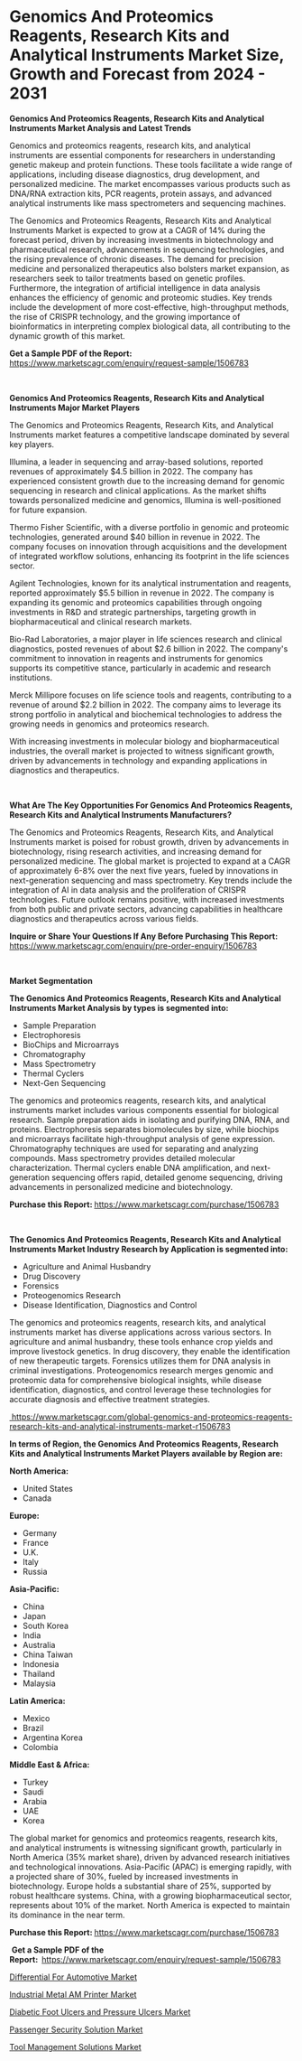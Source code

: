<p><h1>Genomics And Proteomics Reagents, Research Kits and Analytical Instruments Market Size, Growth and Forecast from 2024 - 2031</h1></p><p><strong>Genomics And Proteomics Reagents, Research Kits and Analytical Instruments Market Analysis and Latest Trends</strong></p>
<p><p>Genomics and proteomics reagents, research kits, and analytical instruments are essential components for researchers in understanding genetic makeup and protein functions. These tools facilitate a wide range of applications, including disease diagnostics, drug development, and personalized medicine. The market encompasses various products such as DNA/RNA extraction kits, PCR reagents, protein assays, and advanced analytical instruments like mass spectrometers and sequencing machines.</p><p>The Genomics and Proteomics Reagents, Research Kits and Analytical Instruments Market is expected to grow at a CAGR of 14% during the forecast period, driven by increasing investments in biotechnology and pharmaceutical research, advancements in sequencing technologies, and the rising prevalence of chronic diseases. The demand for precision medicine and personalized therapeutics also bolsters market expansion, as researchers seek to tailor treatments based on genetic profiles. Furthermore, the integration of artificial intelligence in data analysis enhances the efficiency of genomic and proteomic studies. Key trends include the development of more cost-effective, high-throughput methods, the rise of CRISPR technology, and the growing importance of bioinformatics in interpreting complex biological data, all contributing to the dynamic growth of this market.</p></p>
<p><strong>Get a Sample PDF of the Report:&nbsp;</strong> <a href="https://www.marketscagr.com/enquiry/request-sample/1506783?utm_campaign=1166&utm_medium=2&utm_source=Github&utm_content=ia&utm_term=07122024&utm_id=genomics-and-proteomics-reagents-research-kits-and-analytical-instruments">https://www.marketscagr.com/enquiry/request-sample/1506783</a></p>
<p>&nbsp;</p>
<p><strong>Genomics And Proteomics Reagents, Research Kits and Analytical Instruments Major Market Players</strong></p>
<p><p>The Genomics and Proteomics Reagents, Research Kits, and Analytical Instruments market features a competitive landscape dominated by several key players.</p><p>Illumina, a leader in sequencing and array-based solutions, reported revenues of approximately $4.5 billion in 2022. The company has experienced consistent growth due to the increasing demand for genomic sequencing in research and clinical applications. As the market shifts towards personalized medicine and genomics, Illumina is well-positioned for future expansion.</p><p>Thermo Fisher Scientific, with a diverse portfolio in genomic and proteomic technologies, generated around $40 billion in revenue in 2022. The company focuses on innovation through acquisitions and the development of integrated workflow solutions, enhancing its footprint in the life sciences sector.</p><p>Agilent Technologies, known for its analytical instrumentation and reagents, reported approximately $5.5 billion in revenue in 2022. The company is expanding its genomic and proteomics capabilities through ongoing investments in R&D and strategic partnerships, targeting growth in biopharmaceutical and clinical research markets.</p><p>Bio-Rad Laboratories, a major player in life sciences research and clinical diagnostics, posted revenues of about $2.6 billion in 2022. The company's commitment to innovation in reagents and instruments for genomics supports its competitive stance, particularly in academic and research institutions.</p><p>Merck Millipore focuses on life science tools and reagents, contributing to a revenue of around $2.2 billion in 2022. The company aims to leverage its strong portfolio in analytical and biochemical technologies to address the growing needs in genomics and proteomics research.</p><p>With increasing investments in molecular biology and biopharmaceutical industries, the overall market is projected to witness significant growth, driven by advancements in technology and expanding applications in diagnostics and therapeutics.</p></p>
<p>&nbsp;</p>
<p><strong>What Are The Key Opportunities For Genomics And Proteomics Reagents, Research Kits and Analytical Instruments Manufacturers?</strong></p>
<p><p>The Genomics and Proteomics Reagents, Research Kits, and Analytical Instruments market is poised for robust growth, driven by advancements in biotechnology, rising research activities, and increasing demand for personalized medicine. The global market is projected to expand at a CAGR of approximately 6-8% over the next five years, fueled by innovations in next-generation sequencing and mass spectrometry. Key trends include the integration of AI in data analysis and the proliferation of CRISPR technologies. Future outlook remains positive, with increased investments from both public and private sectors, advancing capabilities in healthcare diagnostics and therapeutics across various fields.</p></p>
<p><strong>Inquire or Share Your Questions If Any Before Purchasing This Report:</strong> <a href="https://www.marketscagr.com/enquiry/pre-order-enquiry/1506783?utm_campaign=1166&utm_medium=2&utm_source=Github&utm_content=ia&utm_term=07122024&utm_id=genomics-and-proteomics-reagents-research-kits-and-analytical-instruments">https://www.marketscagr.com/enquiry/pre-order-enquiry/1506783</a></p>
<p>&nbsp;</p>
<p><strong>Market Segmentation</strong></p>
<p><strong>The Genomics And Proteomics Reagents, Research Kits and Analytical Instruments Market Analysis by types is segmented into:</strong></p>
<p><ul><li>Sample Preparation</li><li>Electrophoresis</li><li>BioChips and Microarrays</li><li>Chromatography</li><li>Mass Spectrometry</li><li>Thermal Cyclers</li><li>Next-Gen Sequencing</li></ul></p>
<p><p>The genomics and proteomics reagents, research kits, and analytical instruments market includes various components essential for biological research. Sample preparation aids in isolating and purifying DNA, RNA, and proteins. Electrophoresis separates biomolecules by size, while biochips and microarrays facilitate high-throughput analysis of gene expression. Chromatography techniques are used for separating and analyzing compounds. Mass spectrometry provides detailed molecular characterization. Thermal cyclers enable DNA amplification, and next-generation sequencing offers rapid, detailed genome sequencing, driving advancements in personalized medicine and biotechnology.</p></p>
<p><strong>Purchase this Report:&nbsp;</strong><a href="https://www.marketscagr.com/purchase/1506783?utm_campaign=1166&utm_medium=2&utm_source=Github&utm_content=ia&utm_term=07122024&utm_id=genomics-and-proteomics-reagents-research-kits-and-analytical-instruments">https://www.marketscagr.com/purchase/1506783</a></p>
<p>&nbsp;</p>
<p><strong>The Genomics And Proteomics Reagents, Research Kits and Analytical Instruments Market Industry Research by Application is segmented into:</strong></p>
<p><ul><li>Agriculture and Animal Husbandry</li><li>Drug Discovery</li><li>Forensics</li><li>Proteogenomics Research</li><li>Disease Identification, Diagnostics and Control</li></ul></p>
<p><p>The genomics and proteomics reagents, research kits, and analytical instruments market has diverse applications across various sectors. In agriculture and animal husbandry, these tools enhance crop yields and improve livestock genetics. In drug discovery, they enable the identification of new therapeutic targets. Forensics utilizes them for DNA analysis in criminal investigations. Proteogenomics research merges genomic and proteomic data for comprehensive biological insights, while disease identification, diagnostics, and control leverage these technologies for accurate diagnosis and effective treatment strategies.</p></p>
<p><a href="https://www.marketscagr.com/global-genomics-and-proteomics-reagents-research-kits-and-analytical-instruments-market-r1506783?utm_campaign=1166&utm_medium=2&utm_source=Github&utm_content=ia&utm_term=07122024&utm_id=genomics-and-proteomics-reagents-research-kits-and-analytical-instruments">&nbsp;https://www.marketscagr.com/global-genomics-and-proteomics-reagents-research-kits-and-analytical-instruments-market-r1506783</a></p>
<p><strong>In terms of Region, the Genomics And Proteomics Reagents, Research Kits and Analytical Instruments Market Players available by Region are:</strong></p>
<p>
    <p> <strong> North America: </strong>
        <ul>
            <li>United States</li>
            <li>Canada</li>
        </ul>
        </p> 
    <p> <strong> Europe: </strong>
        <ul>
            <li>Germany</li>
            <li>France</li>
            <li>U.K.</li>
            <li>Italy</li>
            <li>Russia</li>
        </ul>
        </p> 
    <p> <strong> Asia-Pacific: </strong>
        <ul>
            <li>China</li>
            <li>Japan</li>
            <li>South Korea</li>
            <li>India</li>
            <li>Australia</li>
            <li>China Taiwan</li>
            <li>Indonesia</li>
            <li>Thailand</li>
            <li>Malaysia</li>
        </ul>
        </p> 
    <p> <strong> Latin America: </strong>
        <ul>
            <li>Mexico</li>
            <li>Brazil</li>
            <li>Argentina Korea</li>
            <li>Colombia</li>
        </ul>
        </p> 
    <p> <strong> Middle East & Africa: </strong>
        <ul>
            <li>Turkey</li>
            <li>Saudi</li>
            <li>Arabia</li>
            <li>UAE</li>
            <li>Korea</li>
        </ul>
    </p>
    </p>
<p><p>The global market for genomics and proteomics reagents, research kits, and analytical instruments is witnessing significant growth, particularly in North America (35% market share), driven by advanced research initiatives and technological innovations. Asia-Pacific (APAC) is emerging rapidly, with a projected share of 30%, fueled by increased investments in biotechnology. Europe holds a substantial share of 25%, supported by robust healthcare systems. China, with a growing biopharmaceutical sector, represents about 10% of the market. North America is expected to maintain its dominance in the near term.</p></p>
<p><strong>Purchase this Report: </strong><a href="https://www.marketscagr.com/purchase/1506783?utm_campaign=1166&utm_medium=2&utm_source=Github&utm_content=ia&utm_term=07122024&utm_id=genomics-and-proteomics-reagents-research-kits-and-analytical-instruments">https://www.marketscagr.com/purchase/1506783</a></p>
<p>&nbsp;<strong>Get a Sample PDF of the Report:&nbsp;&nbsp;</strong><a href="https://www.marketscagr.com/enquiry/request-sample/1506783?utm_campaign=1166&utm_medium=2&utm_source=Github&utm_content=ia&utm_term=07122024&utm_id=genomics-and-proteomics-reagents-research-kits-and-analytical-instruments">https://www.marketscagr.com/enquiry/request-sample/1506783</a></p>
<p><strong></strong></p>
<p><p><a href="https://github.com/willjis/Market-Research-Report-List-1/blob/main/differential-for-automotive-market.md?utm_campaign=1166&utm_medium=2&utm_source=Github&utm_content=ia&utm_term=07122024&utm_id=genomics-and-proteomics-reagents-research-kits-and-analytical-instruments">Differential For Automotive Market</a></p><p><a href="https://www.linkedin.com/pulse/industrial-metal-am-printer-market-research-industry-data-cmsre?utm_campaign=1166&utm_medium=2&utm_source=Github&utm_content=ia&utm_term=07122024&utm_id=genomics-and-proteomics-reagents-research-kits-and-analytical-instruments">Industrial Metal AM Printer Market</a></p><p><a href="https://github.com/castoriffic/Market-Research-Report-List-5/blob/main/diabetic-foot-ulcers-and-pressure-ulcers-market.md?utm_campaign=1166&utm_medium=2&utm_source=Github&utm_content=ia&utm_term=07122024&utm_id=genomics-and-proteomics-reagents-research-kits-and-analytical-instruments">Diabetic Foot Ulcers and Pressure Ulcers Market</a></p><p><a href="https://www.linkedin.com/pulse/industry-strategies-opportunities-passenger-security-solution-gpfne?utm_campaign=1166&utm_medium=2&utm_source=Github&utm_content=ia&utm_term=07122024&utm_id=genomics-and-proteomics-reagents-research-kits-and-analytical-instruments">Passenger Security Solution Market</a></p><p><a href="https://issuu.com/reportprime-2/docs/tool-management-solutions-market-size-2030.pptx?utm_campaign=1166&utm_medium=2&utm_source=Github&utm_content=ia&utm_term=07122024&utm_id=genomics-and-proteomics-reagents-research-kits-and-analytical-instruments">Tool Management Solutions Market</a></p></p>